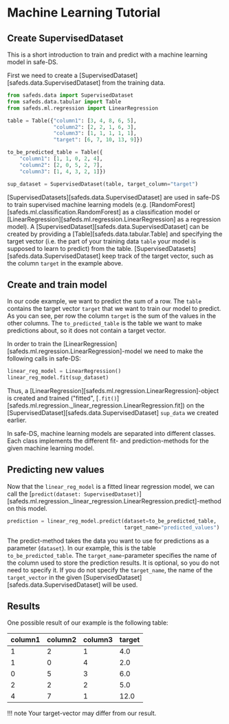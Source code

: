 # Machine Learning Tutorial

## Create SupervisedDataset

This is a short introduction to train and predict with a machine learning model in safe-DS.

First we need to create a [SupervisedDataset][safeds.data.SupervisedDataset] from the training data.

```python
from safeds.data import SupervisedDataset
from safeds.data.tabular import Table
from safeds.ml.regression import LinearRegression

table = Table({"column1": [3, 4, 8, 6, 5],
               "column2": [2, 2, 1, 6, 3],
               "column3": [1, 1, 1, 1, 1],
               "target": [6, 7, 10, 13, 9]})

to_be_predicted_table = Table({
    "column1": [1, 1, 0, 2, 4],
    "column2": [2, 0, 5, 2, 7],
    "column3": [1, 4, 3, 2, 1]})

sup_dataset = SupervisedDataset(table, target_column="target")
```

[SupervisedDatasets][safeds.data.SupervisedDataset] are used in safe-DS to train supervised machine learning models
(e.g. [RandomForest][safeds.ml.classification.RandomForest] as a classification model or
[LinearRegression][safeds.ml.regression.LinearRegression] as a regression model).
A [SupervisedDataset][safeds.data.SupervisedDataset] can be created by providing a [Table][safeds.data.tabular.Table] and
specifying the target vector (i.e. the part of your training data `table` your model is supposed to learn to predict) from the table.
[SupervisedDatasets][safeds.data.SupervisedDataset]
keep track of the target vector, such as the column `target` in the example above.

## Create and train model

In our code example, we want to predict the sum of a row. The `table` contains the target vector `target` that we want to
train our model to predict. As you can see, per row the column `target` is the sum of the values in the other columns.
The `to_predicted_table` is the table we want to make predictions about, so it
does not contain a target vector.

In order to train the [LinearRegression][safeds.ml.regression.LinearRegression]-model we need to make the following calls
in safe-DS:

```python
linear_reg_model = LinearRegression()
linear_reg_model.fit(sup_dataset)
```

Thus, a [LinearRegression][safeds.ml.regression.LinearRegression]-object is created and trained ("fitted", [`.fit()`][safeds.ml.regression._linear_regression.LinearRegression.fit]) on the
[SupervisedDataset][safeds.data.SupervisedDataset] `sup_data` we created earlier.

In safe-DS, machine learning models are separated into different classes. Each class implements the different fit- and prediction-methods for the given machine learning model.

## Predicting new values

Now that the `linear_reg_model` is a fitted linear regression model, we can call the
[`predict(dataset: SupervisedDataset)`][safeds.ml.regression._linear_regression.LinearRegression.predict]-method
on this model.

```python
prediction = linear_reg_model.predict(dataset=to_be_predicted_table,
                                      target_name="predicted_values")
```

The predict-method takes the data you want to use for predictions as a parameter (`dataset`). In our example,
this is the table `to_be_predicted_table`.
The `target_name`-parameter specifies the name of the column used to store the prediction results.
It is optional, so you do not need to specify it.
If you do not specify the `target_name`, the name of the `target_vector` in the given
[SupervisedDataset][safeds.data.SupervisedDataset] will be used.

## Results

One possible result of our example is the following table:

| column1 | column2 | column3 | target |
| ------- | ------- | ------- | ------ |
| 1       | 2       | 1       | 4.0    |
| 1       | 0       | 4       | 2.0    |
| 0       | 5       | 3       | 6.0    |
| 2       | 2       | 2       | 5.0    |
| 4       | 7       | 1       | 12.0   |

!!! note
    Your target-vector may differ from our result.
